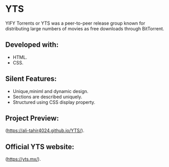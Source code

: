# YTS

YIFY Torrents or YTS was a peer-to-peer release group known for distributing large numbers of movies as free downloads through BitTorrent.

## Developed with:

* HTML.
* CSS.

## Silent Features:

* Unique,miniml and dynamic design.
* Sections are described uniquely.
* Structured using CSS display property.

## Project Preview:

(https://ali-tahir4024.github.io/YTS/).

## Official YTS website:

(https://yts.mx/).
